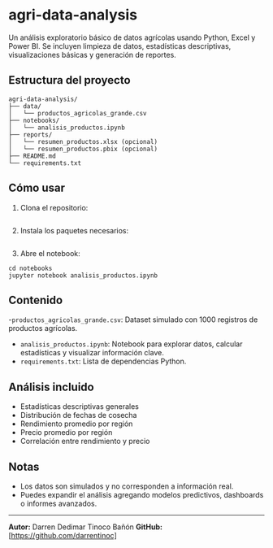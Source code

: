 # agri-data-analysis
Un análisis exploratorio básico de datos agrícolas usando Python, Excel y Power BI. 
Se incluyen limpieza de datos, estadísticas descriptivas, visualizaciones básicas y generación de reportes.

## Estructura del proyecto
```
agri-data-analysis/
├── data/
│   └── productos_agricolas_grande.csv
├── notebooks/
│   └── analisis_productos.ipynb
├── reports/
│   └── resumen_productos.xlsx (opcional)
│   └── resumen_productos.pbix (opcional)
├── README.md
└── requirements.txt
```

## Cómo usar
1. Clona el repositorio:
```

```
2. Instala los paquetes necesarios:
```

```
3. Abre el notebook:
```
cd notebooks
jupyter notebook analisis_productos.ipynb
```

## Contenido
-`productos_agricolas_grande.csv`: Dataset simulado con 1000 registros de productos agrícolas.
- `analisis_productos.ipynb`: Notebook para explorar datos, calcular estadísticas y visualizar información clave.
- `requirements.txt`: Lista de dependencias Python.

## Análisis incluido

- Estadísticas descriptivas generales
- Distribución de fechas de cosecha
- Rendimiento promedio por región
- Precio promedio por región
- Correlación entre rendimiento y precio

## Notas

- Los datos son simulados y no corresponden a información real.
- Puedes expandir el análisis agregando modelos predictivos, dashboards o informes avanzados.

---
**Autor:** Darren Dedimar Tinoco Bañón
**GitHub:** [https://github.com/darrentinoc]
